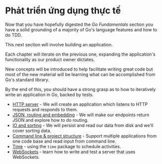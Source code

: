 # Phảt triển ứng dụng thực tế

Now that you have hopefully digested the _Go Fundamentals_ section you have a solid grounding of a majority of Go's language features and how to do TDD.

This next section will involve building an application.

Each chapter will iterate on the previous one, expanding the application's functionality as our product owner dictates.

New concepts will be introduced to help facilitate writing great code but most of the new material will be learning what can be accomplished from Go's standard library.

By the end of this, you should have a strong grasp as to how to iteratively write an application in Go, backed by tests.

- [HTTP server](http-server.md) - We will create an application which listens to HTTP requests and responds to them.
- [JSON, routing and embedding](json.md) - We will make our endpoints return JSON and explore how to do routing.
- [IO and sorting](io.md) - We will persist and read our data from disk and we'll cover sorting data.
- [Command line & project structure](command-line.md) - Support multiple applications from one code base and read input from command line.
- [Time](time.md) - using the `time` package to schedule activities.
- [WebSockets](websockets.md) - learn how to write and test a server that uses WebSockets.
